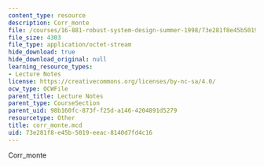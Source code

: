 ```yaml
---
content_type: resource
description: Corr_monte
file: /courses/16-881-robust-system-design-summer-1998/73e281f8e45b5019eeac8140d7fd4c16_corr_monte.mcd
file_size: 4303
file_type: application/octet-stream
hide_download: true
hide_download_original: null
learning_resource_types:
- Lecture Notes
license: https://creativecommons.org/licenses/by-nc-sa/4.0/
ocw_type: OCWFile
parent_title: Lecture Notes
parent_type: CourseSection
parent_uid: 98b160fc-873f-f25d-a146-4204891d5279
resourcetype: Other
title: corr_monte.mcd
uid: 73e281f8-e45b-5019-eeac-8140d7fd4c16
---
```

Corr_monte